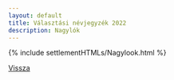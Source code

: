 ```yaml
---
layout: default
title: Választási névjegyzék 2022
description: Nagylók
---
```


{% include settlementHTMLs/Nagylook.html %}

[Vissza](./)